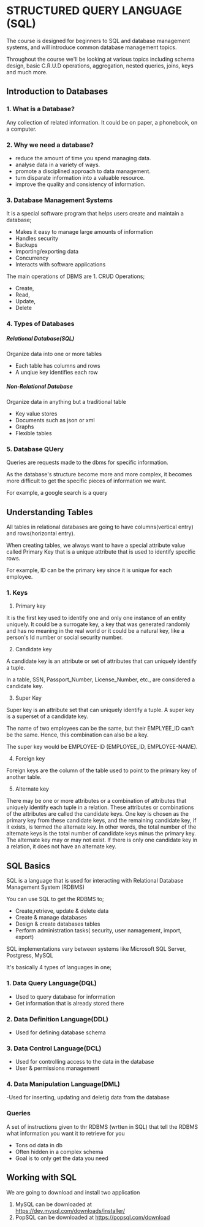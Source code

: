 # STRUCTURED QUERY LANGUAGE (SQL)
The course is designed for beginners to SQL and database management systems, and will introduce common database management topics.

Throughout the course we'll be looking at various topics including schema design, basic C.R.U.D operations, aggregation, nested queries, joins, keys and much more.

## Introduction to Databases
### 1. What is a Database?

Any collection of related information. It could be on paper, a phonebook, on a computer.

### 2. Why we need a database?
- reduce the amount of time you spend managing data.
- analyse data in a variety of ways.
- promote a disciplined approach to data management.
- turn disparate information into a valuable resource.
- improve the quality and consistency of information.

### 3. Database Management Systems

It is a special software program that helps users create and maintain a database;
- Makes it easy to manage large amounts of information
- Handles security
- Backups
- Importing/exporting data
- Concurrency
- Interacts with software applications

The main operations of DBMS are
    1. CRUD Operations; 
- Create, 
- Read, 
- Update, 
- Delete

### 4. Types of Databases
##### Relational Database(SQL)

Organize data into one or more tables
- Each table has columns and rows
- A unqiue key identifies each row

##### Non-Relational Database

Organize data in anything but a traditional table
- Key value stores
- Documents such as json or xml
- Graphs
- Flexible tables

### 5. Database QUery

Queries are requests made to the dbms for specific information.

As the database's structure become more and more complex, it becomes more difficult to get the specific pieces of information we want.

For example, a google search is a query

## Understanding Tables

All tables in relational databases are going to have columns(vertical entry) and rows(horizontal entry).

When creating tables, we always want to have a special attribute value called Primary Key that is a unique attribute that is used to identify specific rows.

For example,  ID can be the primary key since it is unique for each employee.

### 1. Keys
1. Primary key 

It is the first key used to identify one and only one instance of an entity uniquely. It could be a surrogate key, a key that was generated randomly and has no meaning in the real world or it could be a natural key, like a person's Id number or social security number.

2. Candidate key

A candidate key is an attribute or set of attributes that can uniquely identify a tuple.

In a table, SSN, Passport_Number, License_Number, etc., are considered a candidate key.

3. Super Key

Super key is an attribute set that can uniquely identify a tuple. A super key is a superset of a candidate key.

The name of two employees can be the same, but their EMPLYEE_ID can't be the same. Hence, this combination can also be a key.

The super key would be EMPLOYEE-ID (EMPLOYEE_ID, EMPLOYEE-NAME).

4. Foreign key

Foreign keys are the column of the table used to point to the primary key of another table.

5. Alternate key

There may be one or more attributes or a combination of attributes that uniquely identify each tuple in a relation. These attributes or combinations of the attributes are called the candidate keys. One key is chosen as the primary key from these candidate keys, and the remaining candidate key, if it exists, is termed the alternate key. In other words, the total number of the alternate keys is the total number of candidate keys minus the primary key. The alternate key may or may not exist. If there is only one candidate key in a relation, it does not have an alternate key.

## SQL Basics

SQL is a language that is used for interacting with Relational Database Management System (RDBMS)

You can use SQL to get the RDBMS to;
- Create,retrieve, update & delete data
- Create & manage databases
- Design & create databases tables
- Perform administration tasks( security, user namagement, import, export)

SQL implementations vary between systems like Microsoft SQL Server, Postgress, MySQL

It's basically 4 types of languages in one;

### 1. Data Query Language(DQL)
- Used to query database for information
- Get information that is already stored there

### 2. Data Definition Language(DDL)
- Used for defining database schema

### 3. Data Control Language(DCL)
- Used for controlling access to the data in the database
- User & permissions management

### 4. Data Manipulation Language(DML)
-Used for inserting, updating and deletig data from the database

### Queries

A set of instructions given to thr RDBMS (wrtten in SQL) that tell the RDBMS what information you want it to retrieve for you
- Tons od data in db
- Often hidden in a complex schema
- Goal is to only get the data you need

## Working with SQL

We are going to download and install two application
1. MySQL can be downloaded at https://dev.mysql.com/downloads/installer/
2. PopSQL can be downloaded at https://popsql.com/download